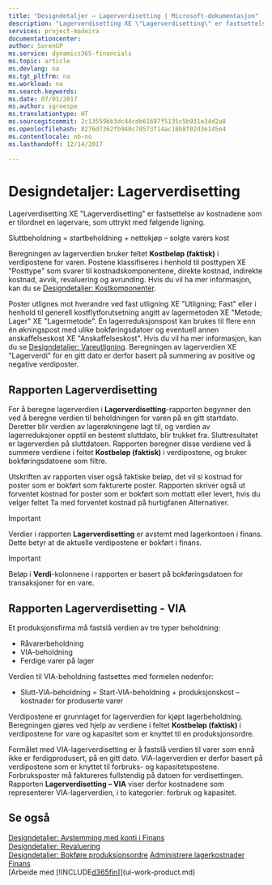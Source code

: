 ```yaml
---
title: "Designdetaljer – Lagerverdisetting | Microsoft-dokumentasjon"
description: "Lagerverdisetting XE \"Lagerverdisetting\" er fastsettelse av kostnadene som er tilordnet en lagervare, som uttrykt med følgende ligning."
services: project-madeira
documentationcenter: 
author: SorenGP
ms.service: dynamics365-financials
ms.topic: article
ms.devlang: na
ms.tgt_pltfrm: na
ms.workload: na
ms.search.keywords: 
ms.date: 07/01/2017
ms.author: sgroespe
ms.translationtype: HT
ms.sourcegitcommit: 2c13559bb3dc44cdb61697f5135c5b931e34d2a8
ms.openlocfilehash: 8276d7362fb940c70573f14ac10b8f02d3e145e4
ms.contentlocale: nb-no
ms.lasthandoff: 12/14/2017

---
```

# <a name="design-details-inventory-valuation"></a>Designdetaljer: Lagerverdisetting
Lagerverdisetting XE "Lagerverdisetting" er fastsettelse av kostnadene som er tilordnet en lagervare, som uttrykt med følgende ligning.  

Sluttbeholdning = startbeholdning + nettokjøp – solgte varers kost  

Beregningen av lagerverdien bruker feltet **Kostbeløp (faktisk)** i verdipostene for varen. Postene klassifiseres i henhold til posttypen XE "Posttype" som svarer til kostnadskomponentene, direkte kostnad, indirekte kostnad, avvik, revaluering og avrunding. Hvis du vil ha mer informasjon, kan du se [Designdetaljer: Kostkomponenter](design-details-cost-components.md).  

Poster utlignes mot hverandre ved fast utligning XE "Utligning; Fast" eller i henhold til generell kostflytforutsetning angitt av lagermetoden XE "Metode; Lager" XE "Lagermetode". Én lagerreduksjonspost kan brukes til flere enn én økningspost med ulike bokføringsdatoer og eventuell annen anskaffelseskost XE "Anskaffelseskost". Hvis du vil ha mer informasjon, kan du se [Designdetaljer: Vareutligning](design-details-item-application.md). Beregningen av lagerverdien XE "Lagerverdi" for en gitt dato er derfor basert på summering av positive og negative verdiposter.  

## <a name="inventory-valuation-report"></a>Rapporten Lagerverdisetting  
For å beregne lagerverdien i **Lagerverdisetting**-rapporten begynner den ved å beregne verdien til beholdningen for varen på en gitt startdato. Deretter blir verdien av lagerøkningene lagt til, og verdien av lagerreduksjoner opptil en bestemt sluttdato, blir trukket fra. Sluttresultatet er lagerverdien på sluttdatoen. Rapporten beregner disse verdiene ved å summere verdiene i feltet **Kostbeløp (faktisk)** i verdipostene, og bruker bokføringsdatoene som filtre.  

Utskriften av rapporten viser også faktiske beløp, det vil si kostnad for poster som er bokført som fakturerte poster. Rapporten skriver også ut forventet kostnad for poster som er bokført som mottatt eller levert, hvis du velger feltet Ta med forventet kostnad på hurtigfanen Alternativer.  

> [!IMPORTANT]  
>  Verdier i rapporten **Lagerverdisetting** er avstemt med lagerkontoen i finans. Dette betyr at de aktuelle verdipostene er bokført i finans.  

> [!IMPORTANT]  
>  Beløp i **Verdi**-kolonnene i rapporten er basert på bokføringsdatoen for transaksjoner for en vare.  

## <a name="inventory-valuation---wip-report"></a>Rapporten Lagerverdisetting - VIA  
Et produksjonsfirma må fastslå verdien av tre typer beholdning:  

* Råvarerbeholdning  
* VIA-beholdning  
* Ferdige varer på lager  

Verdien til VIA-beholdning fastsettes med formelen nedenfor:  

* Slutt-VIA-beholdning = Start-VIA-beholdning + produksjonskost – kostnader for produserte varer  

Verdipostene er grunnlaget for lagerverdien for kjøpt lagerbeholdning. Beregningen gjøres ved hjelp av verdiene i feltet **Kostbeløp (faktisk)** i verdipostene for vare og kapasitet som er knyttet til en produksjonsordre.  

Formålet med VIA-lagerverdisetting er å fastslå verdien til varer som ennå ikke er ferdigprodusert, på en gitt dato. VIA-lagerverdien er derfor basert på verdipostene som er knyttet til forbruks- og kapasitetspostene. Forbruksposter må faktureres fullstendig på datoen for verdisettingen. Rapporten **Lagerverdisetting – VIA** viser derfor kostnadene som representerer VIA-lagerverdien, i to kategorier: forbruk og kapasitet.  

## <a name="see-also"></a>Se også  
[Designdetaljer: Avstemming med konti i Finans](design-details-reconciliation-with-the-general-ledger.md)   
[Designdetaljer: Revaluering](design-details-revaluation.md)   
[Designdetaljer: Bokføre produksjonsordre](design-details-production-order-posting.md)
[Administrere lagerkostnader](finance-manage-inventory-costs.md)  
[Finans](finance.md)  
[Arbeide med [!INCLUDE[d365fin](includes/d365fin_md.md)]](ui-work-product.md)

